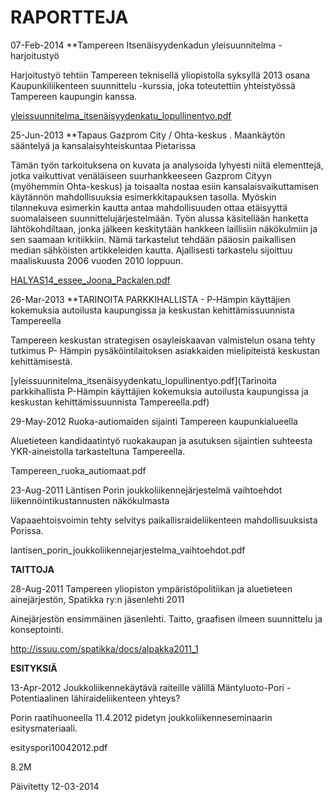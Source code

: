 # RAPORTTEJA

07-Feb-2014 **Tampereen Itsenäisyydenkadun yleisuunnitelma - harjoitustyö

Harjoitustyö tehtiin Tampereen teknisellä yliopistolla syksyllä 2013 osana Kaupunkiliikenteen suunnittelu -kurssia, joka toteutettiin yhteistyössä Tampereen kaupungin kanssa.

[yleissuunnitelma_itsenäisyydenkatu_lopullinentyo.pdf](yleissuunnitelma_itsenäisyydenkatu_lopullinentyo.pdf)
	

25-Jun-2013 **Tapaus Gazprom City / Ohta-keskus . Maankäytön sääntelyä ja kansalaisyhteiskuntaa Pietarissa

Tämän työn tarkoituksena on kuvata ja analysoida lyhyesti niitä elementtejä, jotka vaikuttivat venäläiseen suurhankkeeseen Gazprom Cityyn (myöhemmin Ohta-keskus) ja toisaalta nostaa esiin kansalaisvaikuttamisen käytännön mahdollisuuksia esimerkkitapauksen tasolla. Myöskin tilannekuva esimerkin kautta antaa mahdollisuuden ottaa etäisyyttä suomalaiseen suunnittelujärjestelmään. Työn alussa käsitellään hanketta lähtökohdiltaan, jonka jälkeen keskitytään hankkeen laillisiin näkökulmiin ja sen saamaan kritiikkiin. Nämä tarkastelut tehdään pääosin paikallisen median sähköisten artikkeleiden kautta. Ajallisesti tarkastelu sijoittuu maaliskuusta 2006 vuoden 2010 loppuun.

[HALYAS14_essee_Joona_Packalen.pdf](HALYAS14_essee_Joona_Packalen.pdf)
	
26-Mar-2013 **TARINOITA PARKKIHALLISTA - P-Hämpin käyttäjien kokemuksia autoilusta kaupungissa ja keskustan kehittämissuunnista Tampereella

Tampereen keskustan strategisen osayleiskaavan valmistelun osana tehty tutkimus P- Hämpin pysäköintilaitoksen asiakkaiden mielipiteistä keskustan kehittämisestä.

[yleissuunnitelma_itsenäisyydenkatu_lopullinentyo.pdf](Tarinoita parkkihallista P-Hämpin käyttäjien kokemuksia autoilusta kaupungissa ja keskustan kehittämissuunnista Tampereella.pdf)
	
29-May-2012 Ruoka-autiomaiden sijainti Tampereen kaupunkialueella

Aluetieteen kandidaatintyö ruokakaupan ja asutuksen sijaintien suhteesta YKR-aineistolla tarkasteltuna Tampereella.

Tampereen_ruoka_autiomaat.pdf
	
23-Aug-2011 Läntisen Porin joukkoliikennejärjestelmä vaihtoehdot liikennöintikustannusten näkökulmasta

Vapaaehtoisvoimin tehty selvitys paikallisraideliikenteen mahdollisuuksista Porissa.

lantisen_porin_joukkoliikennejarjestelma_vaihtoehdot.pdf
	
**TAITTOJA**
	
28-Aug-2011 Tampereen yliopiston ympäristöpolitiikan ja aluetieteen ainejärjestön, Spatikka ry:n jäsenlehti 2011

Ainejärjestön ensimmäinen jäsenlehti. Taitto, graafisen ilmeen suunnittelu ja konseptointi.

http://issuu.com/spatikka/docs/alpakka2011_1
	


**ESITYKSIÄ**
	
13-Apr-2012 Joukkoliikennekäytävä raiteille välillä Mäntyluoto-Pori - Potentiaalinen lähiraideliikenteen yhteys?

Porin raatihuoneella 11.4.2012 pidetyn joukkoliikenneseminaarin esitysmateriaali.

esityspori10042012.pdf
	

8.2M

Päivitetty 12-03-2014
